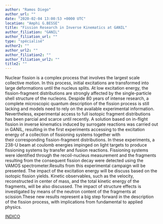 ```yaml
---
author: "Ramos Diego"
author_url: ""
date: "2020-02-04 13:00:53 +0000 UTC"
location: "Amphi G.BESSE"
title: "Fission Research in Inverse Kinematics at GANIL"
author_filiation: "GANIL"
author_filiation_url: ""
type: "spécialisé"
author2: ""
author_url2: ""
author_filiation2: ""
author_filiation_url2: ""
title2: ""
---
```

Nuclear fission is a complex process that involves the largest scale collective motion. In this process, initial excitations are transformed into large deformations until the nucleus splits. At low excitation energy, the fission-fragment distributions are strongly affected by the single-particle shell structure of the nucleons. Despide 80 years of intense research, a complete microscopic quantum description of the fission process is still lacking and models need to rely on the available experimental information. Nevertheless, experimental access to full isotopic fragment distributions has been parcial and scarce until recently. A solution based on in-flight fission in inverse kinematics induced by surrogate reactions was carried out in GANIL, resulting in the first experiments accessing to the excitation energy of a collection of fissioning systems together with their corresponding fission-fragment distributions. In these experiments, a 238-U beam at coulomb energies impinged on light targets to produce fissioning systems by transfer and fusion reactions. Fissioning systems were identified through the recoil-nucleus measurement and the fragments resulting from the consequent fission decay were detected using the VAMOS spectrometer.Results from this experimental campaign will be presented. The impact of the excitation energy will be discuss based on the isotopic fission yields. Kinetic observables, such as the velocity, reconstructed in center of mass, and the total kinetic energy of the fragments, will be also discussed. The impact of structure effects is investigated by means of the neutron content of the fragments at scission.These new results represent a big step forward in the description of the fission process, with implications from fundamental to applied physics.

[INDICO](https://indico.in2p3.fr/event/20490/)
